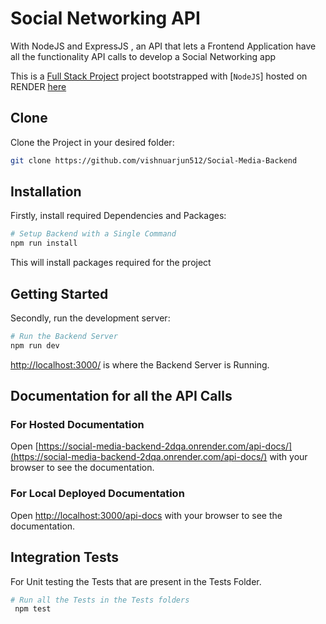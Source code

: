 # Social Networking API

With NodeJS and ExpressJS , an API that lets a Frontend Application have all the functionality API calls to develop a Social Networking app

This is a [Full Stack Project](https://github.com/vishnuarjun512/Social-Media-Backend) project bootstrapped with [`NodeJS`] hosted on RENDER [here](https://social-media-backend-2dqa.onrender.com)

## Clone

Clone the Project in your desired folder:

```bash
git clone https://github.com/vishnuarjun512/Social-Media-Backend
```

## Installation

Firstly, install required Dependencies and Packages:

```bash
# Setup Backend with a Single Command
npm run install
```

This will install packages required for the project

## Getting Started

Secondly, run the development server:

```bash
# Run the Backend Server
npm run dev
```

[http://localhost:3000/](http://localhost:5173/) is where the Backend Server is Running.

## Documentation for all the API Calls

### For Hosted Documentation

Open [https://social-media-backend-2dqa.onrender.com/api-docs/](https://social-media-backend-2dqa.onrender.com/api-docs/) with your browser to see the documentation.

### For Local Deployed Documentation

Open [http://localhost:3000/api-docs](http://localhost:3000/api-docs) with your browser to see the documentation.

## Integration Tests

For Unit testing the Tests that are present in the Tests Folder.

```bash
# Run all the Tests in the Tests folders
 npm test
```
